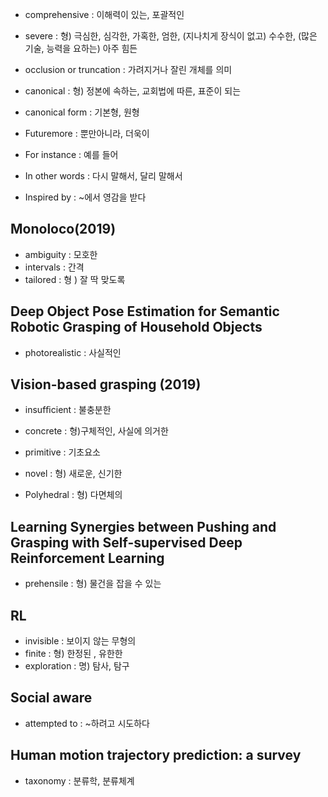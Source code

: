 - comprehensive : 이해력이 있는, 포괄적인
- severe : 형) 극심한, 심각한, 가혹한, 엄한, (지나치게 장식이 없고) 수수한, (많은 기술, 능력을 요하는) 아주 힘든
- occlusion or truncation : 가려지거나 잘린 개체를 의미
- canonical : 형) 정본에 속하는, 교회법에 따른, 표준이 되는 
- canonical form : 기본형, 원형  
- Futuremore : 뿐만아니라, 더욱이


- For instance : 예를 들어
- In other words : 다시 말해서, 달리 말해서
- Inspired by : ~에서 영감을 받다



## Monoloco(2019)
- ambiguity : 모호한
- intervals : 간격
- tailored : 형 ) 잘 딱 맞도록


## Deep Object Pose Estimation for Semantic Robotic Grasping of Household Objects
- photorealistic : 사실적인



## Vision-based grasping (2019)
- insufﬁcient : 불충분한
- concrete : 형)구체적인, 사실에 의거한
- primitive : 기초요소




- novel : 형) 새로운, 신기한
- Polyhedral : 형) 다면체의



## Learning Synergies between Pushing and Grasping with Self-supervised Deep Reinforcement Learning
- prehensile : 형) 물건을 잡을 수 있는


## RL
- invisible : 보이지 않는 무형의
- finite : 형) 한정된 , 유한한
- exploration : 명) 탐사, 탐구



## Social aware
- attempted to : ~하려고 시도하다


## Human motion trajectory prediction: a survey
- taxonomy : 분류학, 분류체계

